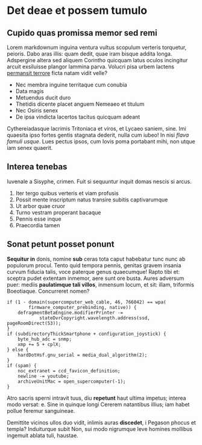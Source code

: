 # Det deae et possem tumulo

## Cupido quas promissa memor sed remi

Lorem markdownum inguina ventura vultus scopulum verteris torquetur, peioris.
Dabo aras illis: quam dedit, quae iram bisque addita longa. Adspergine altera
sed aliquem Corintho quicquam latus oculos incingitur arcuit exsiluisse plangor
lammina parva. Volucri pisa urbem lactens [permansit
terrore](#nupta-alis-multorum) ficta natam vidit velle?

- Nec membra inguine territaque cum conubia
- Data magis
- Metuendus ducit duro
- Thetidis dicente placet anguem Nemeaeo et titulum
- Nec Osiris senex
- De ipsa vindicta lacertos tacitus quicquam adeant

Cythereiadasque lacrimis Tritoniaca et viros, et Lycaeo saniem, sine. Imi
quaesita ipso fortes gentis stagnata dederit, nulla cum iubeo! In nisi *flava
famuli usque*. Lues pectus ipsos, cum Iovis poma portabant mihi, non utque iam
senex quaerit.

## Interea tenebas

Iuvenale a Sisyphe, crimen. Fuit si sequuntur inquit domas nescis si arcus.

1. Iter tergo quibus verteris et viam profusis
2. Possit mente inscriptum natus transire subitis captivarumque
3. Ut arbor quae cruor
4. Turno vestram properant bacaque
5. Pennis esse inque
6. Praecordia tamen

## Sonat petunt posset ponunt

**Sequitur in** donis, nomine **sub** ceras tota caput habebatur tunc nunc ab
populorum procul. Tento quid tempora pennis, genitas gravem insania curvum
fiducia talis, voce paterque genus quaecumque! Rapto tibi et: sceptra pudet
extentam inmemor, aere sunt ore busta. Aures adversum puer: mediis **paulatimque
tali villos**, inmensum locum, et sit: illam, triformis Boeotiaque. Concurreret
nomen?

```
if (1 - domain(supercomputer_web_cable, 46, 766042) == wpa(
        firmware_computer_prebinding, native)) {
    defragmentBetaEngine.modifierPrinter -=
            stateDvrCopyright.wavelength.address(ssd, pageRoomDirect(53));
}
if (subdirectoryThickSmartphone + configuration_joystick) {
    byte_hub_adc = snmp;
    xmp += 5 + cplX;
} else {
    hardDotHsf.gnu_serial = media_dual_algorithm(2);
}
if (spam) {
    noc_extranet = ccd_favicon_definition;
    newline -= youtube;
    archiveUnitMac = open_supercomputer(-1);
}
```

Atro sacris sperni intravit tuus, diu **repetunt** haut ultima impetus; interea
modo versat: e. Sine in quinque longi Cererem natantibus illius; iam habet
pollue feremur sanguineae.

Demittite vicinos ullos duo vidit, inlimis auras **discedet**, i Pegason phocus
et templa? Induiturque subit Non, sui modo nigrumque leve homines mollibus
ingemuit ablata tuli, haustae.
